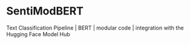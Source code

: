 # SentiModBERT
Text Classification Pipeline | BERT | modular code | integration with the Hugging Face Model Hub
